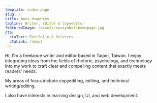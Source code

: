 ```yaml
---
template: index-page
slug: /
title: Anna Humphrey
tagline: Writer, Editor & Copyeditor
featuredImage: /assets/sunsymbolshomepage.jpg
cta:
  ctaText: Portfolio & Services
  ctaLink: /about
---
```


Hi, I'm a freelance writer and editor based in Taipei, Taiwan. I enjoy integrating ideas from the fields of rhetoric, psychology, and technology into my work to craft clear and compelling content that exactly meets readers' needs.

My areas of focus include copyediting, editing, and technical writing/editing.

I also have interests in learning design, UI, and web development.



